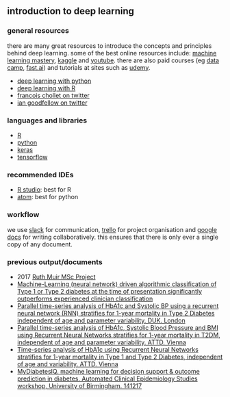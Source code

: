 ## introduction to deep learning
### general resources
there are many great resources to introduce the concepts and principles behind deep learning.
some of the best online resources include: [machine learning mastery](https://machinelearningmastery.com/), [kaggle](https://www.kaggle.com/) and [youtube](https://www.youtube.com/results?search_query=deep+learning+tutorial+). there are also paid courses (eg [data camp](https://www.datacamp.com/), [fast.ai](http://www.fast.ai/)) and tutorials at sites such as [udemy](https://www.udemy.com/).

- [deep learning with python](https://www.manning.com/books/deep-learning-with-python)
- [deep learning with R](https://www.manning.com/books/deep-learning-with-r)
- [francois chollet on twitter](https://twitter.com/fchollet)
- [ian goodfellow on twitter](https://twitter.com/goodfellow_ian)

### languages and libraries
- [R](https://www.r-project.org/)
- [python](https://www.python.org/)
- [keras](https://keras.io/)
- [tensorflow](https://www.tensorflow.org/)

### recommended IDEs
- [R studio](https://www.rstudio.com/): best for R
- [atom](https://atom.io/): best for python

### workflow
we use [slack](https://diabetesresearch.slack.com/messages/) for communication, [trello](https://trello.com) for project organisation and [google docs](https://www.google.com/docs/about/) for writing collaboratively. this ensures that there is only ever a single copy of any document.

### previous output/documents
- 2017 [Ruth Muir MSc Project](https://github.com/csainsbury/glucose.ai/blob/master/glucose_ai_presentation_files/MLdiagnosis_project.pdf)
- [Machine-Learning (neural network) driven algorithmic classification of Type 1 or Type 2 diabetes at the time of presentation significantly outperforms experienced clinician classification](./glucose_ai_presentation_files/DUK_poster_2.pdf)
- [Parallel time-series analysis of HbA1c and Systolic BP using a recurrent neural network (RNN) stratifies for 1-year mortality in Type 2 Diabetes independent of age and parameter variability. DUK. London](./glucose_ai_presentation_files/DUK_poster_1.pdf)
- [Parallel time-series analysis of HbA1c, Systolic Blood Pressure and BMI using Recurrent Neural Networks stratifies for 1-year mortality in T2DM, independent of age and parameter variability. ATTD. Vienna](./glucose_ai_presentation_files/ATTD_poster_1.pdf)
- [Time-series analysis of HbA1c using Recurrent Neural Networks stratifies for 1-year mortality in Type 1 and Type 2 Diabetes, independent of age and variability. ATTD. Vienna](./glucose_ai_presentation_files/ATTD_poster_1.pdf)
- [MyDiabetesIQ. machine learning for decision support & outcome prediction in diabetes. Automated Clinical Epidemiology Studies workshop, University of Birmingham. 141217](./glucose_ai_presentation_files/MyDiabetesIQ_birmingham_dec17.pdf)
